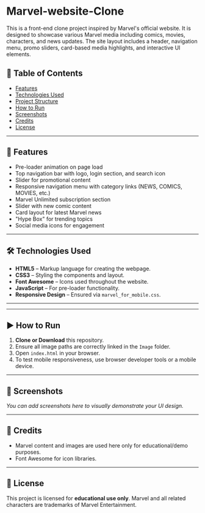 # Marvel-website-Clone

This is a front-end clone project inspired by Marvel's official website. It is designed to showcase various Marvel media including comics, movies, characters, and news updates. The site layout includes a header, navigation menu, promo sliders, card-based media highlights, and interactive UI elements.

## 🧾 Table of Contents
- [Features](#features)
- [Technologies Used](#technologies-used)
- [Project Structure](#project-structure)
- [How to Run](#how-to-run)
- [Screenshots](#screenshots)
- [Credits](#credits)
- [License](#license)

---

## 🚀 Features
- Pre-loader animation on page load
- Top navigation bar with logo, login section, and search icon
- Slider for promotional content
- Responsive navigation menu with category links (NEWS, COMICS, MOVIES, etc.)
- Marvel Unlimited subscription section
- Slider with new comic content
- Card layout for latest Marvel news
- "Hype Box" for trending topics
- Social media icons for engagement

---

## 🛠 Technologies Used

- **HTML5** – Markup language for creating the webpage.
- **CSS3** – Styling the components and layout.
- **Font Awesome** – Icons used throughout the website.
- **JavaScript** – For pre-loader functionality.
- **Responsive Design** – Ensured via `marvel_for_mobile.css`.

---


---

## ▶ How to Run

1. **Clone or Download** this repository.
2. Ensure all image paths are correctly linked in the `Image` folder.
3. Open `index.html` in your browser.
4. To test mobile responsiveness, use browser developer tools or a mobile device.

---

## 📸 Screenshots

_You can add screenshots here to visually demonstrate your UI design._

---

## 🙏 Credits

- Marvel content and images are used here only for educational/demo purposes.
- Font Awesome for icon libraries.

---

## 📄 License

This project is licensed for **educational use only**. Marvel and all related characters are trademarks of Marvel Entertainment.



